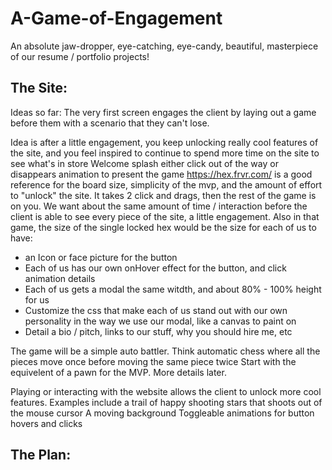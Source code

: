 # A-Game-of-Engagement
An absolute jaw-dropper, eye-catching, eye-candy, beautiful, masterpiece of our resume / portfolio projects!

## The Site:
Ideas so far:
The very first screen engages the client by laying out a game before them with a scenario that they can't lose.

Idea is after a little engagement, you keep unlocking really cool features of the site, and you feel inspired to continue to spend more time on the site to see what's in store
Welcome splash either click out of the way or disappears animation to present the game
https://hex.frvr.com/ is a good reference for the board size, simplicity of the mvp, and the amount of effort to "unlock" the site.
It takes 2 click and drags, then the rest of the game is on you. We want about the same amount of time / interaction before the client is able to see every piece of the site, a little engagement.
Also in that game, the size of the single locked hex would be the size for each of us to have:
- an Icon or face picture for the button
- Each of us has our own onHover effect for the button, and click animation details
- Each of us gets a modal the same witdth, and about 80% - 100% height for us
- Customize the css that make each of us stand out with our own personality in the way we use our modal, like a canvas to paint on
- Detail a bio / pitch, links to our stuff, why you should hire me, etc

The game will be a simple auto battler. Think automatic chess where all the pieces move once before moving the same piece twice
Start with the equivelent of a pawn for the MVP. More details later.

Playing or interacting with the website allows the client to unlock more cool features.
Examples include a trail of happy shooting stars that shoots out of the mouse cursor
A moving background
Toggleable animations for button hovers and clicks

## The Plan:

## 
